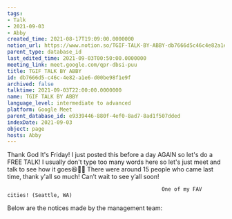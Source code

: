 ```yaml
---
tags:
- Talk
- 2021-09-03
- Abby
created_time: 2021-08-17T19:09:00.0000000
notion_url: https://www.notion.so/TGIF-TALK-BY-ABBY-db7666d5c46c4e82a1e6d00be98f1e9f
parent_type: database_id
last_edited_time: 2021-09-03T00:50:00.0000000
meeting_link: meet.google.com/qpr-dbsi-puu
title: TGIF TALK BY ABBY
id: db7666d5-c46c-4e82-a1e6-d00be98f1e9f
archived: false
talktime: 2021-09-03T22:00:00.0000000
name: TGIF TALK BY ABBY
language_level: intermediate to advanced
platform: Google Meet
parent_database_id: e9339446-880f-4ef0-8ad7-8ad1f507dded
indexDate: 2021-09-03
object: page
hosts: Abby
---
```


Thank God It's Friday! I just posted this before a day AGAIN so let's do a FREE TALK!
I usually don't type too many words here so let's just meet and talk to see how it goes😆👍🏻
There were around 15 people who came last time, thank y'all so much!
Can’t wait to see y’all soon!




                                                      One of my FAV cities! (Seattle, WA)







Below are the notices made by the management team: 


